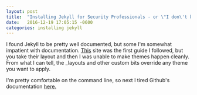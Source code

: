 ```yaml
---
layout: post
title:  "Installing Jekyll for Security Professionals - or \"I don\'t know what I\'m doing\""
date:   2016-12-19 17:05:15 -0600
categories: installing jekyll 
---
```


I found Jekyll to be pretty well documented, but some I'm somewhat impatient with documentation. [This](https://www.smashingmagazine.com/2014/08/build-blog-jekyll-github-pages/) site was the first guide I followed, but you take their layout and then I was unable to make themes happen cleanly. From what I can tell, the _layouts and other custom bits override any theme you want to apply. 

I'm pretty comfortable on the command line, so next I tired Github's documentation [here.](https://help.github.com/articles/using-jekyll-as-a-static-site-generator-with-github-pages/) 
